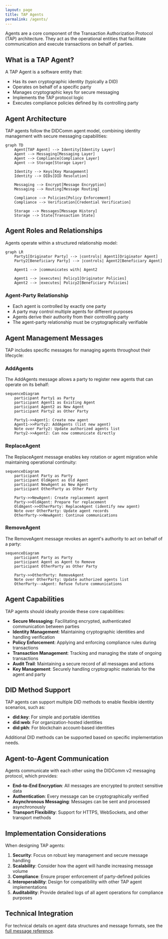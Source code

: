 ```yaml
---
layout: page
title: TAP Agents
permalink: /agents/
---
```


Agents are a core component of the Transaction Authorization Protocol (TAP) architecture. They act as the operational entities that facilitate communication and execute transactions on behalf of parties.

## What is a TAP Agent?

A TAP Agent is a software entity that:
- Has its own cryptographic identity (typically a DID)
- Operates on behalf of a specific party
- Manages cryptographic keys for secure messaging
- Implements the TAP protocol logic
- Executes compliance policies defined by its controlling party

## Agent Architecture

TAP agents follow the DIDComm agent model, combining identity management with secure messaging capabilities:

```mermaid
graph TD
    Agent[TAP Agent] --> Identity[Identity Layer]
    Agent --> Messaging[Messaging Layer]
    Agent --> Compliance[Compliance Layer]
    Agent --> Storage[Storage Layer]
    
    Identity --> Keys[Key Management]
    Identity --> DIDs[DID Resolution]
    
    Messaging --> Encrypt[Message Encryption]
    Messaging --> Routing[Message Routing]
    
    Compliance --> Policies[Policy Enforcement]
    Compliance --> Verification[Credential Verification]
    
    Storage --> Messages[Message History]
    Storage --> State[Transaction State]
```

## Agent Roles and Relationships

Agents operate within a structured relationship model:

```mermaid
graph LR
    Party1[Originator Party] --> |controls| Agent1[Originator Agent]
    Party2[Beneficiary Party] --> |controls| Agent2[Beneficiary Agent]
    
    Agent1 --> |communicates with| Agent2
    
    Agent1 --> |executes| Policy1[Originator Policies]
    Agent2 --> |executes| Policy2[Beneficiary Policies]
```

### Agent-Party Relationship

- Each agent is controlled by exactly one party
- A party may control multiple agents for different purposes
- Agents derive their authority from their controlling party
- The agent-party relationship must be cryptographically verifiable

## Agent Management Messages

TAP includes specific messages for managing agents throughout their lifecycle:

### AddAgents

The AddAgents message allows a party to register new agents that can operate on its behalf:

```mermaid
sequenceDiagram
    participant Party1 as Party
    participant Agent1 as Existing Agent
    participant Agent2 as New Agent
    participant Party2 as Other Party
    
    Party1->>Agent1: Create new agent
    Agent1->>Party2: AddAgents (list new agent)
    Note over Party2: Update authorized agents list
    Party2->>Agent2: Can now communicate directly
```

### ReplaceAgent

The ReplaceAgent message enables key rotation or agent migration while maintaining operational continuity:

```mermaid
sequenceDiagram
    participant Party as Party
    participant OldAgent as Old Agent
    participant NewAgent as New Agent
    participant OtherParty as Other Party
    
    Party->>NewAgent: Create replacement agent
    Party->>OldAgent: Prepare for replacement
    OldAgent->>OtherParty: ReplaceAgent (identify new agent)
    Note over OtherParty: Update agent records
    OtherParty->>NewAgent: Continue communications
```

### RemoveAgent

The RemoveAgent message revokes an agent's authority to act on behalf of a party:

```mermaid
sequenceDiagram
    participant Party as Party
    participant Agent as Agent to Remove
    participant OtherParty as Other Party
    
    Party->>OtherParty: RemoveAgent
    Note over OtherParty: Update authorized agents list
    OtherParty--xAgent: Refuse future communications
```

## Agent Capabilities

TAP agents should ideally provide these core capabilities:

- **Secure Messaging**: Facilitating encrypted, authenticated communication between parties
- **Identity Management**: Maintaining cryptographic identities and handling verification
- **Policy Enforcement**: Applying and enforcing compliance rules during transactions
- **Transaction Management**: Tracking and managing the state of ongoing transactions
- **Audit Trail**: Maintaining a secure record of all messages and actions
- **Key Management**: Securely handling cryptographic materials for the agent and party

## DID Method Support

TAP agents can support multiple DID methods to enable flexible identity scenarios, such as:

- **did:key**: For simple and portable identities
- **did:web**: For organization-hosted identities
- **did:pkh**: For blockchain account-based identities

Additional DID methods can be supported based on specific implementation needs.

## Agent-to-Agent Communication

Agents communicate with each other using the DIDComm v2 messaging protocol, which provides:

- **End-to-End Encryption**: All messages are encrypted to protect sensitive data
- **Authentication**: Every message can be cryptographically verified
- **Asynchronous Messaging**: Messages can be sent and processed asynchronously
- **Transport Flexibility**: Support for HTTPS, WebSockets, and other transport methods

## Implementation Considerations

When designing TAP agents:

1. **Security**: Focus on robust key management and secure message handling
2. **Scalability**: Consider how the agent will handle increasing message volume
3. **Compliance**: Ensure proper enforcement of party-defined policies
4. **Interoperability**: Design for compatibility with other TAP agent implementations
5. **Auditability**: Provide detailed logs of all agent operations for compliance purposes

## Technical Integration

For technical details on agent data structures and message formats, see the [full message reference](/messages/#participant-management-messages).
